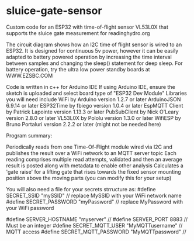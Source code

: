 # sluice-gate-sensor
Custom code for an ESP32 with time-of-flight sensor VL53L0X that supports the sluice gate measurement for readinghydro.org

The circuit diagram shows how an I2C time of flight sensor is wired to an ESP32.
It is designed for continuous 5v power, however it can be easily adapted to battery powered operation by increasing the time interval between samples and changing the sleep() statement for deep sleep. For battery operation, try the ultra low power standby boards at WWW.EZSBC.COM 

Code is written in c++ for Arduino IDE
If using Arduino IDE, ensure the sketch is uploaded and select board type of "ESP32 Dev Module"
Libraries you will need include
WiFi by Arduino version 1.2.7 or later
ArduinoJSON 6.9.14 or later
ESP32Time by fbiego version 1.0.4 or later
EspMQTT Client by Patrick Lapointe version 1.13.3 or later
PubSubClient by Nick O'Leary version 2.8.0 or later
VL53L0X by Pololu version 1.3.0 or later
WifiESP by Bruno Portaluri version 2.2.2 or later (might not be needed here)

Program summary:

Periodically reads from one Time-Of-Flight module wired via I2C and publishes the result over a WiFi network to an MQTT server topic
Each reading comprises multiple read attempts, validated and then an average result is posted along with metadata to enable other analysis
Calculates a 'gate raise' for a lifting gate that rises towards the fixed sensor mounting position above the moving parts (you can modify this for your setup)

You will also need a file for your secrets strructure as:
#define SECRET_SSID "mySSID"		// replace MySSID with your WiFi network name
#define SECRET_PASSWORD "myPassword"	// replace MyPassword with your WiFi password

#define SERVER_HOSTNAME "myserver" //
#define SERVER_PORT 8883 // Must be an integer
#define SECRET_MQTT_USER "MyMQTTusername"      // MQTT access
#define SECRET_MQTT_PASSWORD  "MyMQTTpassword"  // 
